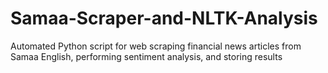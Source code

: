 # Samaa-Scraper-and-NLTK-Analysis
Automated Python script for web scraping financial news articles from Samaa English, performing sentiment analysis, and storing results
